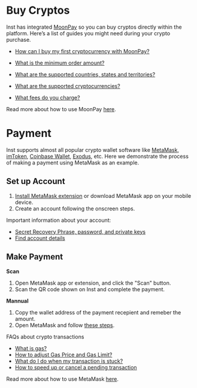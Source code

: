 # Buy Cryptos
Inst has integrated [MoonPay](https://www.moonpay.com/) so you can buy cryptos directly within the platform. Here’s a list of guides you might need during your crypto purchase.  
- [How can I buy my first cryptocurrency with MoonPay?](https://support.moonpay.com/hc/en-gb/articles/360012009898-How-can-I-buy-my-first-cryptocurrency-with-MoonPay-)

- [What is the minimum order amount?](https://support.moonpay.com/hc/en-gb/articles/360011931437-What-is-the-minimum-order-amount-)

- [What are the supported countries, states and territories?](https://support.moonpay.com/hc/en-gb/articles/360009279877-What-are-your-supported-countries-states-and-territories-)

- [What are the supported cryptocurrencies?](https://support.moonpay.com/hc/en-gb/articles/360009280177-Which-cryptocurrencies-do-you-support-)

- [What fees do you charge?](https://support.moonpay.com/hc/en-gb/articles/360011930117-What-fees-do-you-charge-)

Read more about how to use MoonPay [here](https://support.moonpay.com/hc/en-gb/categories/360001595097-Customer-Support-Help-Centre).

# Payment
Inst supports almost all popular crypto wallet software like [MetaMask](https://metamask.io/), [imToken](https://token.im/), [Coinbase Wallet](https://wallet.coinbase.com/), [Exodus](https://www.exodus.com/mobile/), etc. Here we demonstrate the process of making a payment using MetaMask as an example. 

## Set up Account

1. [Install MetaMask extension](https://metamask.zendesk.com/hc/en-us/articles/360015489531-Getting-started-with-MetaMask) or download MetaMask app on your mobile device. 
2. Create an account following the onscreen steps.

Important information about your account:
  - [Secret Recovery Phrase, password, and private keys](https://metamask.zendesk.com/hc/en-us/articles/4404722782107-User-guide-Secret-Recovery-Phrase-password-and-private-keys)
  - [Find account details](https://metamask.zendesk.com/hc/en-us/articles/360015488791-How-to-view-your-account-details-public-address)

## Make Payment 
**Scan**
1. Open MetaMask app or extension, and click the "Scan" button. 
2. Scan the QR code shown on Inst and complete the payment.
  
**Mannual**
1. Copy the wallet address of the payment recepient and remeber the amount.
2. Open MetaMask and follow [these steps](https://metamask.zendesk.com/hc/en-us/articles/360015488931-How-to-send-ETH-and-ERC-20-tokens-from-your-MetaMask-wallet).

FAQs about crypto transactions
- [What is gas?](https://metamask.zendesk.com/hc/en-us/articles/4404600179227-User-Guide-Gas)
- [How to adjust Gas Price and Gas Limit?](https://metamask.zendesk.com/hc/en-us/articles/360022895972)
- [What do I do when my transaction is stuck?](https://metamask.zendesk.com/hc/en-us/articles/360060091212-Stuck-or-pending-transactions)
- [How to speed up or cancel a pending transaction](https://metamask.zendesk.com/hc/en-us/articles/360015489251-How-to-speed-up-or-cancel-a-pending-transaction)
  
Read more about how to use MetaMask [here](https://metamask.zendesk.com/hc/en-us).
